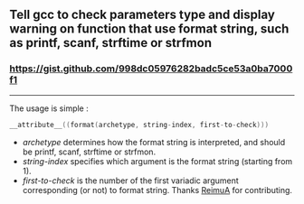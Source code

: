 Tell gcc to check parameters type and display warning on function that use format string, such as printf, scanf, strftime or strfmon
---------------

### https://gist.github.com/998dc05976282badc5ce53a0ba7000f1
---------------


The usage is simple :
 ```C
__attribute__((format(archetype, string-index, first-to-check)))
```
- _archetype_  determines how the format string is interpreted, and should be printf, scanf, strftime or strfmon.
- _string-index_ specifies which argument is the format string (starting from 1).
- _first-to-check_ is the number of the first variadic argument corresponding (or not) to format string.
Thanks [ReimuA](https://github.com/ReimuA) for contributing.
